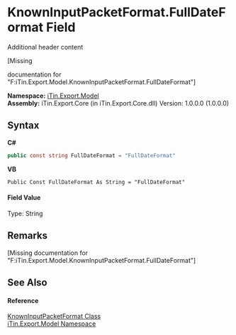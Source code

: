 # KnownInputPacketFormat.FullDateFormat Field
Additional header content 

\[Missing <summary> documentation for "F:iTin.Export.Model.KnownInputPacketFormat.FullDateFormat"\]

**Namespace:**&nbsp;<a href="ef57ffcc-e95e-b212-5a46-9aa6f5a3511f">iTin.Export.Model</a><br />**Assembly:**&nbsp;iTin.Export.Core (in iTin.Export.Core.dll) Version: 1.0.0.0 (1.0.0.0)

## Syntax

**C#**<br />
``` C#
public const string FullDateFormat = "FullDateFormat"
```

**VB**<br />
``` VB
Public Const FullDateFormat As String = "FullDateFormat"
```


#### Field Value
Type: String

## Remarks
\[Missing <remarks> documentation for "F:iTin.Export.Model.KnownInputPacketFormat.FullDateFormat"\]

## See Also


#### Reference
<a href="ba5deaec-85da-be90-06b3-9837b8baf5e4">KnownInputPacketFormat Class</a><br /><a href="ef57ffcc-e95e-b212-5a46-9aa6f5a3511f">iTin.Export.Model Namespace</a><br />